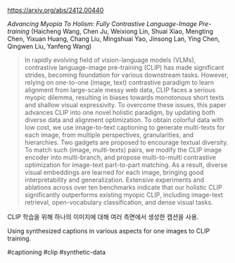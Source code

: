 https://arxiv.org/abs/2412.00440

*Advancing Myopia To Holism: Fully Contrastive Language-Image Pre-training* (Haicheng Wang, Chen Ju, Weixiong Lin, Shuai Xiao, Mengting Chen, Yixuan Huang, Chang Liu, Mingshuai Yao, Jinsong Lan, Ying Chen, Qingwen Liu, Yanfeng Wang)

> In rapidly evolving field of vision-language models (VLMs), contrastive language-image pre-training (CLIP) has made significant strides, becoming foundation for various downstream tasks. However, relying on one-to-one (image, text) contrastive paradigm to learn alignment from large-scale messy web data, CLIP faces a serious myopic dilemma, resulting in biases towards monotonous short texts and shallow visual expressivity. To overcome these issues, this paper advances CLIP into one novel holistic paradigm, by updating both diverse data and alignment optimization. To obtain colorful data with low cost, we use image-to-text captioning to generate multi-texts for each image, from multiple perspectives, granularities, and hierarchies. Two gadgets are proposed to encourage textual diversity. To match such (image, multi-texts) pairs, we modify the CLIP image encoder into multi-branch, and propose multi-to-multi contrastive optimization for image-text part-to-part matching. As a result, diverse visual embeddings are learned for each image, bringing good interpretability and generalization. Extensive experiments and ablations across over ten benchmarks indicate that our holistic CLIP significantly outperforms existing myopic CLIP, including image-text retrieval, open-vocabulary classification, and dense visual tasks.

CLIP 학습을 위해 하나의 이미지에 대해 여러 측면에서 생성한 캡션을 사용.

<english>
Using synthesized captions in various aspects for one images to CLIP training.
</english>

#captioning #clip #synthetic-data 